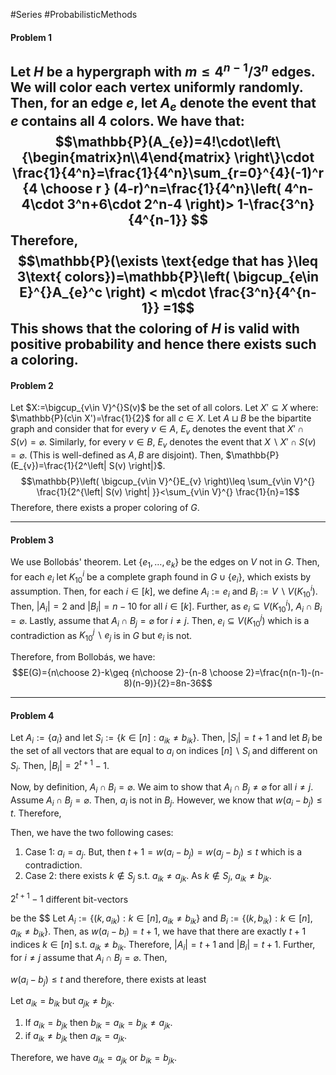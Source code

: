 #Series #ProbabilisticMethods 

#### Problem 1
Let $H$ be a hypergraph with $m\leq 4^{n-1} / 3^n$ edges. We will color each vertex uniformly randomly. Then, for an edge $e$, let $A_{e}$ denote the event that $e$ contains all $4$ colors. We have that:
   $$\mathbb{P}(A_{e})=4!\cdot\left\{\begin{matrix}n\\4\end{matrix} \right\}\cdot \frac{1}{4^n}=\frac{1}{4^n}\sum_{r=0}^{4}(-1)^r {4 \choose r } (4-r)^n=\frac{1}{4^n}\left( 4^n-4\cdot 3^n+6\cdot 2^n-4 \right)> 1-\frac{3^n}{4^{n-1}} $$Therefore, $$\mathbb{P}(\exists \text{edge that has }\leq 3\text{ colors})=\mathbb{P}\left( \bigcup_{e\in E}^{}A_{e}^c \right) < m\cdot \frac{3^n}{4^{n-1}} =1$$This shows that the coloring of $H$ is valid with positive probability and hence there exists such a coloring.
---
#### Problem 2
Let $X:=\bigcup_{v\in V}^{}S(v)$ be the set of all colors. Let $X'\subseteq X$ where: $\mathbb{P}(c\in X')=\frac{1}{2}$ for all $c\in X$. Let $A\sqcup B$ be the bipartite graph and consider that for every $v\in A$, $E_{v}$ denotes the event that $X'\cap S(v)=\varnothing$. Similarly, for every $v\in B$, $E_{v}$ denotes the event that $X\backslash X' \cap S(v)=\varnothing$. (This is well-defined as $A,B$ are disjoint). Then, $\mathbb{P}(E_{v})=\frac{1}{2^\left| S(v) \right|}$. $$\mathbb{P}\left( \bigcup_{v\in V}^{}E_{v} \right)\leq \sum_{v\in V}^{} \frac{1}{2^{\left| S(v) \right| }}<\sum_{v\in V}^{} \frac{1}{n}=1$$Therefore, there exists a proper coloring of $G$. 

---
#### Problem 3
We use Bollobás' theorem. Let $\{ e_{1},\dots,e_{k} \}$ be the edges on $V$ not in $G$. Then, for each $e_{i}$ let $K_{10}^i$ be a complete graph found in $G\cup \{ e_{i} \}$, which exists by assumption. Then, for each $i\in[k]$, we define $A_{i}:=e_{i}$ and $B_{i}:=V \backslash V(K^i_{10})$. Then,  $\left| A_{i} \right|=2$ and $\left| B_{i} \right|=n-10$ for all $i\in[k]$. Further, as $e_{i}\subseteq V(K^i_{10})$, $A_{i}\cap B_{i}=\varnothing$. Lastly, assume that $A_{i}\cap B_{j}=\varnothing$ for $i\neq j$. Then, $e_{i}\subseteq V(K^j_{10})$ which is a contradiction as $K^j_{10} \backslash e_{j}$ is in $G$ but $e_{i}$ is not. 

Therefore, from Bollobás, we have: $$E(G)={n\choose 2}-k\geq {n\choose 2}-{n-8 \choose 2}=\frac{n(n-1)-(n-8)(n-9)}{2}=8n-36$$

---
#### Problem 4

Let $A_{i}:=\{ a_{i} \}$ and let $S_{i}:=\{ k\in[n]:a_{ik}\neq b_{ik}\}$. Then, $\left| S_{i} \right|=t+1$ and let $B_{i}$ be the set of all vectors that are equal to $a_{i}$ on indices $[n] \backslash S_{i}$ and different on $S_{i}$. Then, $\left| B_{i} \right|=2^{t+1}-1$.

Now, by definition, $A_{i}\cap B_{i}=\varnothing$. We aim to show that $A_{i}\cap B_{j}\neq \varnothing$ for all $i\neq j$. Assume $A_{i}\cap B_{j}=\varnothing$. Then, $a_{i}$ is not in $B_{j}$. However, we know that $w(a_{i}-b_{j})\leq t$. Therefore, 

Then, we have the two following cases:
1. Case 1: $a_{i}=a_{j}$. But, then $t+1=w(a_{i}-b_{j})=w(a_{j}-b_{j})\leq t$ which is a contradiction.
2. Case 2: there exists $k\notin S_{j}$ s.t. $a_{ik}\neq a_{jk}$. As $k\notin S_{j}$, $a_{ik}\neq b_{jk}$. 


 $2^{t+1}-1$ different bit-vectors 

 be the $$
Let $A_{i}:=\{ (k,a_{ik}):k\in[n], a_{ik}\neq b_{ik} \}$ and $B_{i}:=\{ (k,b_{ik}):k\in[n], a_{ik}\neq b_{ik} \}$. Then, as $w(a_{i}-b_{i})=t+1$, we have that there are exactly $t+1$ indices $k\in[n]$ s.t. $a_{ik}\neq b_{ik}$. Therefore, $\left| A_{i} \right|=t+1$ and $\left| B_{i} \right|=t+1$. Further, for $i\neq j$ assume that $A_{i}\cap B_{j}=\varnothing$. Then, 

$w(a_{i}-b_{j})\leq t$ and therefore, there exists at least 


Let $a_{ik}=b_{ik}$ but $a_{jk}\neq b_{jk}$. 
1. If $a_{ik}=b_{jk}$ then $b_{ik}=a_{ik}=b_{jk}\neq a_{jk}$.
2. if $a_{ik}\neq b_{jk}$ then $a_{ik}=a_{jk}$.

Therefore, we have $a_{ik}=a_{jk}$ or $b_{ik}=b_{jk}$. 
